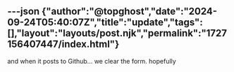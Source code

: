 ---json
{"author":"@topghost","date":"2024-09-24T05:40:07Z","title":"update","tags":[],"layout":"layouts/post.njk","permalink":"1727156407447/index.html"}
---

and when it posts to Github... we clear the form. hopefully
